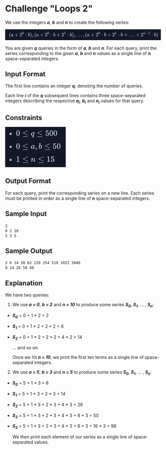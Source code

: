 # Challenge "Loops 2"

We use the integers **_a_**, **_b_** and **_n_** to create the following series:

![series](/docs/_images/img.png)

You are given **_q_** queries in the form of **_a_**, **_b_** and **_n_**. 
For each query, print the series corresponding to the given 
**_a_**, **_b_** and **_n_** values as a single line of **_n_** space-separated integers.

## Input Format

The first line contains an integer **_q_**, denoting the number of queries.

Each line **_i_** of the **_q_** subsequent lines contains three space-separated 
integers describing the respective 
**_a_**<sub>**_i_**</sub>, **_b_**<sub>**_i_**</sub> and **_n_**<sub>**_i_**</sub> values for that query.

## Constraints

![2 <= n <= 20](/docs/_images/img_1.png)

## Output Format

For each query, print the corresponding series on a new line. 
Each series must be printed in order as a single line of **_n_** space-separated integers.

## Sample Input

```
2
0 2 10
5 3 5
```

## Sample Output

```
2 6 14 30 62 126 254 510 1022 2046
8 14 26 50 98
```

## Explanation

We have two queries:

1. We use **_a = 0_**, **_b = 2_** and **_n = 10_** to produce some series
**_S_**<sub>**_0_**</sub>, **_S_**<sub>**_1_**</sub>, ... , **_S_**<sub>**_n_**</sub>:

* **_S_**<sub>**_0_**</sub> = 0 + 1 * 2 = 2
* **_S_**<sub>**_1_**</sub> = 0 + 1 * 2 + 2 * 2 = 6
* **_S_**<sub>**_2_**</sub> = 0 + 1 * 2 + 2 * 2 + 4 * 2 = 14

    ... and so on.

    Once we hit **_n = 10_**, we print the first ten terms as a single line of space-separated integers.

2. We use **_a = 5_**, **_b = 3_** and **_n = 5_** to produce some series
**_S_**<sub>**_0_**</sub>, **_S_**<sub>**_1_**</sub>, ... , **_S_**<sub>**_n_**</sub>:

* **_S_**<sub>**_0_**</sub> = 5 + 1 * 3 = 8
* **_S_**<sub>**_1_**</sub> = 5 + 1 * 3 + 2 * 3 = 14
* **_S_**<sub>**_2_**</sub> = 5 + 1 * 3 + 2 * 3 + 4 * 3 = 26
* **_S_**<sub>**_2_**</sub> = 5 + 1 * 3 + 2 * 3 + 4 * 3 + 8 * 3 = 50
* **_S_**<sub>**_2_**</sub> = 5 + 1 * 3 + 2 * 3 + 4 * 3 + 8 * 3 + 16 * 3 = 98

    We then print each element of our series as a single line of space-separated values.
